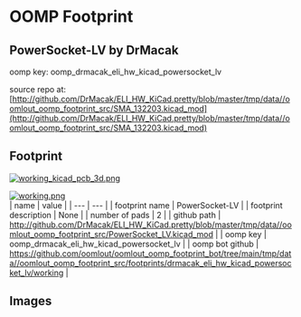 # OOMP Footprint  
## PowerSocket-LV  by DrMacak  
  
oomp key: oomp_drmacak_eli_hw_kicad_powersocket_lv  
  
source repo at: [http://github.com/DrMacak/ELI_HW_KiCad.pretty/blob/master/tmp/data//oomlout_oomp_footprint_src/SMA_132203.kicad_mod](http://github.com/DrMacak/ELI_HW_KiCad.pretty/blob/master/tmp/data//oomlout_oomp_footprint_src/SMA_132203.kicad_mod)  
## Footprint  
  
[![working_kicad_pcb_3d.png](working_kicad_pcb_3d_600.png)](working_kicad_pcb_3d.png)  
  
[![working.png](working_600.png)](working.png)  
| name | value | 
| --- | --- | 
| footprint name | PowerSocket-LV | 
| footprint description | None | 
| number of pads | 2 | 
| github path | http://github.com/DrMacak/ELI_HW_KiCad.pretty/blob/master/tmp/data//oomlout_oomp_footprint_src/PowerSocket_LV.kicad_mod | 
| oomp key | oomp_drmacak_eli_hw_kicad_powersocket_lv | 
| oomp bot github | https://github.com/oomlout/oomlout_oomp_footprint_bot/tree/main/tmp/data//oomlout_oomp_footprint_src/footprints/drmacak_eli_hw_kicad_powersocket_lv/working | 
## Images  
